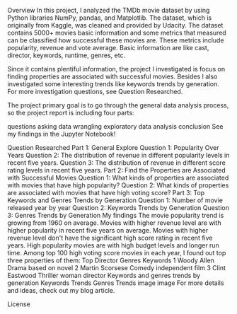 Overview
In this project, I analyzed the TMDb movie dataset by using Python libraries NumPy, pandas, and Matplotlib. The dataset, which is originally from Kaggle, was cleaned and provided by Udacity. The dataset contains 5000+ movies basic information and some metrics that measured can be classified how successful these movies are. These metrics include popularity, revenue and vote average. Basic information are like cast, director, keywords, runtime, genres, etc.

Since it contains plentiful information, the project I investigated is focus on finding properties are associated with successful movies. Besides I also investigated some interesting trends like keywords trends by generation. For more investigation questions, see Question Researched.

The project primary goal is to go through the general data analysis process, so the project report is including four parts:

questions asking
data wrangling
exploratory data analysis
conclusion
See my findings in the Jupyter Notebook!

Question Researched
Part 1: General Explore
Question 1: Popularity Over Years
Question 2: The distribution of revenue in different popularity levels in recent five years.
Question 3: The distribution of revenue in different score rating levels in recent five years.
Part 2: Find the Properties are Associated with Successful Movies
Question 1: What kinds of properties are associated with movies that have high popularity?
Question 2: What kinds of properties are associated with movies that have high voting score?
Part 3: Top Keywords and Genres Trends by Generation
Question 1: Number of movie released year by year
Question 2: Keywords Trends by Generation
Question 3: Genres Trends by Generation
My findings
The movie popularity trend is growing from 1960 on average.
Movies with higher revenue level are with higher popularity in recent five years on average.
Movies with higher revenue level don't have the significant high score rating in recent five years.
High popularity movies are with high budget levels and longer run time.
Among top 100 high voting score movies in each year, I found out top three properties of them:
Top	Director	Genres	Keywords
1	Woody Allen	Drama	based on novel
2	Martin Scorsese	Comedy	independent film
3	Clint Eastwood	Thriller	woman director
Keywords and genres trends by generation
Keywords Trends	Genres Trends
image	image
For more details and ideas, check out my blog article.

License
